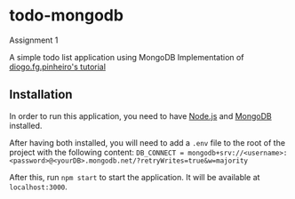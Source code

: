 # todo-mongodb
Assignment 1

A simple todo list application using MongoDB
Implementation of [diogo.fg.pinheiro's tutorial](https://medium.com/@diogo.fg.pinheiro/simple-to-do-list-app-with-node-js-and-mongodb-chapter-2-3780a1c5b039)

## Installation
In order to run this application, you need to have [Node.js](https://nodejs.org/en/) and [MongoDB](https://www.mongodb.com/) installed.

After having both installed, you will need to add a `.env` file to the root of the project with the following content:
`DB_CONNECT = mongodb+srv://<username>:<password>@<yourDB>.mongodb.net/?retryWrites=true&w=majority`

After this, run `npm start` to start the application. It will be available at `localhost:3000`.